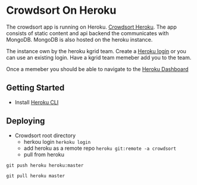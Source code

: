 
# Crowdsort On Heroku
The crowdsort app is running on Heroku. [Crowdsort Heroku](https://crowdsort.herokuapp.com/).  The app consists of static content and api backend the communicates with MongoDB.  MongoDB is also hosted on the heroku instance.

The instance own by the heroku kgrid team.  Create a [Heroku login](https://signup.heroku.com/) or you can use an existing login.  Have a kgrid team memeber add you to the team. 

Once a memeber you should be able to navigate to the [Heroku Dashboard](https://dashboard.heroku.com/apps/crowdsort)

## Getting Started 

- Install [Heroku CLI](https://devcenter.heroku.com/categories/command-line)

## Deploying

- Crowdsort root directory
  - herkou login ```herkoku login```
  - add heroku as a remote repo ```heroku git:remote -a crowdsort```
  - pull from heroku

```git push heroku heroku:master```


```git pull heroku master```

